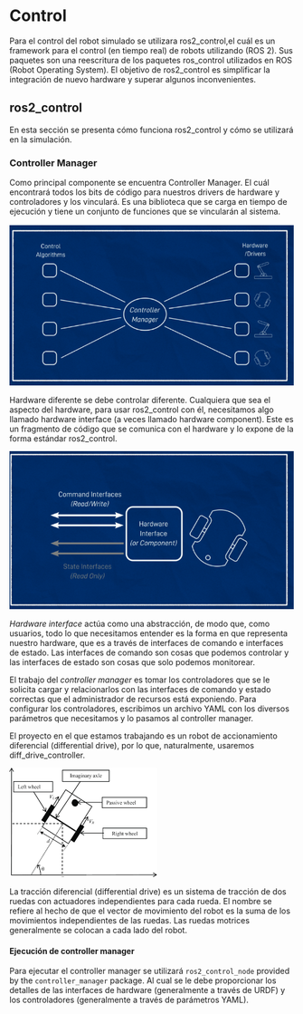 # Control 

Para el control del robot simulado se utilizara ros2_control,el cuál es un framework para el control (en tiempo real) de robots utilizando (ROS 2). Sus paquetes son una reescritura de los paquetes ros_control utilizados en ROS (Robot Operating System). El objetivo de ros2_control es simplificar la integración de nuevo hardware y superar algunos inconvenientes.

## ros2_control

En esta sección se presenta cómo funciona ros2_control y cómo se utilizará en la simulación. 

### Controller Manager
Como principal componente se encuentra Controller Manager. El cuál encontrará todos los bits de código para nuestros drivers de hardware y controladores y los vinculará. Es una biblioteca que se carga en tiempo de ejecución y tiene un conjunto de funciones que se vincularán al sistema.

![](./documentation_data\images\image.png)

Hardware diferente se debe controlar diferente. Cualquiera que sea el aspecto del hardware, para usar ros2_control con él, necesitamos algo llamado hardware interface  (a veces llamado hardware component). Este es un fragmento de código que se comunica con el hardware y lo expone de la forma estándar ros2_control. 

![](./documentation_data\images\image-1.png)

*Hardware interface* actúa como una abstracción, de modo que, como usuarios, todo lo que necesitamos entender es la forma en que representa nuestro hardware, que es a través de interfaces de comando e interfaces de estado. Las interfaces de comando son cosas que podemos controlar y las interfaces de estado son cosas que solo podemos monitorear.

El trabajo del *controller manager* es tomar los controladores que se le solicita cargar y relacionarlos con las interfaces de comando y estado correctas que el administrador de recursos está exponiendo. Para configurar los controladores, escribimos un archivo YAML con los diversos parámetros que necesitamos y lo pasamos al controller manager. 

El proyecto en el que estamos trabajando es un robot de accionamiento diferencial (differential drive), por lo que, naturalmente, usaremos diff_drive_controller. 

![](./documentation_data\images\image-2.png) 

La tracción diferencial (differential drive) es un sistema de tracción de dos ruedas con actuadores independientes para cada rueda. El nombre se refiere al hecho de que el vector de movimiento del robot es la suma de los movimientos independientes de las ruedas. Las ruedas motrices generalmente se colocan a cada lado del robot. 

#### Ejecución de controller manager

Para ejecutar el controller manager se utilizará `ros2_control_node` provided by the `controller_manager` package. Al cual se le debe proporcionar los detalles de las interfaces de hardware (generalmente a través de URDF) y los controladores (generalmente a través de parámetros YAML).
